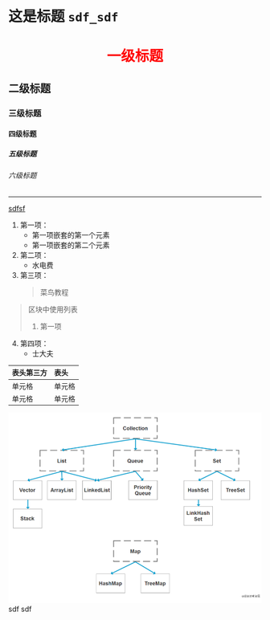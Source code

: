 # 这是标题 `sdf_sdf`
# <center><font color="red">一级标题</font></center>  


## 二级标题
### 三级标题
#### 四级标题
##### 五级标题
###### 六级标题
****
<u>sdfsf</u>  

1. 第一项：
    * 第一项嵌套的第一个元素
    - 第一项嵌套的第二个元素  
2. 第二项：  
    - 水电费  
3. 第三项：
    > 菜鸟教程
> 区块中使用列表
>1. 第一项  
4. 第四项：  
    * 士大夫

|  表头第三方   | 表头  |
|  :----  | :----  |
| 单元格  | 单元格 |
| 单元格  | 单元格 |


<img alt="111" src="../images/1.jpg" style="width: 1000px;">
sdf sdf

